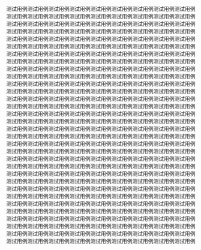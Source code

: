 测试用例测试用例测试用例测试用例测试用例测试用例测试用例测试用例测试用例测试用例测试用例测试用例测试用例测试用例测试用例测试用例测试用例测试用例测试用例测试用例测试用例测试用例测试用例测试用例测试用例测试用例测试用例测试用例测试用例测试用例测试用例测试用例测试用例测试用例测试用例测试用例测试用例测试用例测试用例测试用例测试用例测试用例测试用例测试用例测试用例测试用例测试用例测试用例测试用例测试用例测试用例测试用例测试用例测试用例测试用例测试用例测试用例测试用例测试用例测试用例测试用例测试用例测试用例测试用例测试用例测试用例测试用例测试用例测试用例测试用例测试用例测试用例测试用例测试用例测试用例测试用例测试用例测试用例测试用例测试用例测试用例测试用例测试用例测试用例测试用例测试用例测试用例测试用例测试用例测试用例测试用例测试用例测试用例测试用例测试用例测试用例测试用例测试用例测试用例测试用例测试用例测试用例测试用例测试用例测试用例测试用例测试用例测试用例测试用例测试用例测试用例测试用例测试用例测试用例测试用例测试用例测试用例测试用例测试用例测试用例测试用例测试用例测试用例测试用例测试用例测试用例测试用例测试用例测试用例测试用例测试用例测试用例测试用例测试用例测试用例测试用例测试用例测试用例测试用例测试用例测试用例测试用例测试用例测试用例测试用例测试用例测试用例测试用例测试用例测试用例测试用例测试用例测试用例测试用例测试用例测试用例测试用例测试用例测试用例测试用例测试用例测试用例测试用例测试用例测试用例测试用例测试用例测试用例测试用例测试用例测试用例测试用例测试用例测试用例测试用例测试用例测试用例测试用例测试用例测试用例测试用例测试用例测试用例测试用例测试用例测试用例测试用例测试用例测试用例测试用例测试用例测试用例测试用例测试用例测试用例测试用例测试用例测试用例测试用例测试用例测试用例测试用例测试用例测试用例测试用例测试用例测试用例测试用例测试用例测试用例测试用例测试用例测试用例测试用例测试用例测试用例测试用例测试用例测试用例测试用例测试用例测试用例测试用例测试用例测试用例测试用例测试用例测试用例测试用例测试用例测试用例测试用例测试用例测试用例测试用例测试用例测试用例测试用例测试用例测试用例测试用例测试用例测试用例测试用例测试用例测试用例测试用例测试用例测试用例测试用例测试用例测试用例测试用例测试用例测试用例测试用例测试用例测试用例测试用例测试用例测试用例测试用例测试用例测试用例测试用例测试用例测试用例测试用例测试用例测试用例测试用例测试用例测试用例测试用例测试用例测试用例测试用例测试用例测试用例测试用例测试用例测试用例测试用例测试用例测试用例测试用例测试用例测试用例